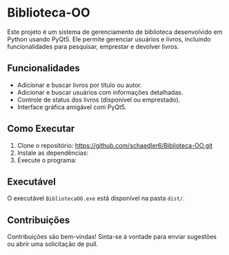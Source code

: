 # Biblioteca-OO

Este projeto é um sistema de gerenciamento de biblioteca desenvolvido em Python usando PyQt5. Ele permite gerenciar usuários e livros, incluindo funcionalidades para pesquisar, emprestar e devolver livros.

## Funcionalidades

- Adicionar e buscar livros por título ou autor.
- Adicionar e buscar usuários com informações detalhadas.
- Controle de status dos livros (disponível ou emprestado).
- Interface gráfica amigável com PyQt5.

## Como Executar

1. Clone o repositório:
https://github.com/schaedler6/Biblioteca-OO.git
2. Instale as dependências:
3. Execute o programa:



## Executável

O executável `BibliotecaOO.exe` está disponível na pasta `dist/`.

## Contribuições

Contribuições são bem-vindas! Sinta-se à vontade para enviar sugestões ou abrir uma solicitação de pull.
